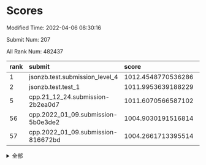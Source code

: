 # Scores

Modified Time: 2022-04-06 08:30:16

Submit Num: 207

All Rank Num: 482437

| rank |               submit               |       score        |       sigma        | pk_num |
| :--- | :--------------------------------- | :----------------- | :----------------- | :----- |
| 1    | jsonzb.test.submission_level_4     | 1012.4548770536286 | 0.7865743403533723 | 9323   |
| 2    | jsonzb.test.test_1                 | 1011.9953639188229 | 0.7989074978779935 | 9320   |
| 5    | cpp.21_12_24.submission-2b2ea0d7   | 1011.6070566587102 | 0.7737948203342434 | 9324   |
| 56   | cpp.2022_01_09.submission-5b0e3de2 | 1004.9030191516814 | 0.7102671471605546 | 9323   |
| 57   | cpp.2022_01_09.submission-816672bd | 1004.2661713395514 | 0.7128829723757145 | 9321   |


<details>
<summary>全部</summary>

| rank |                 submit                 |       score        |       sigma        | pk_num |
| :--- | :------------------------------------- | :----------------- | :----------------- | :----- |
| 1    | jsonzb.test.submission_level_4         | 1012.4548770536286 | 0.7865743403533723 | 9323   |
| 2    | jsonzb.test.test_1                     | 1011.9953639188229 | 0.7989074978779935 | 9320   |
| 3    | gobigger.level_3.submission_level_3_22 | 1011.9486450075764 | 0.7759190596439444 | 9322   |
| 4    | gobigger.level_3.submission_level_3_41 | 1011.67159472501   | 0.8076469445743222 | 9321   |
| 5    | cpp.21_12_24.submission-2b2ea0d7       | 1011.6070566587102 | 0.7737948203342434 | 9324   |
| 6    | gobigger.level_3.submission_level_3_14 | 1011.5131272540923 | 0.7864338803222317 | 9322   |
| 7    | gobigger.level_3.submission_level_3_39 | 1011.4967716814455 | 0.7648846389258152 | 9325   |
| 8    | gobigger.level_3.submission_level_3_45 | 1011.4298346198312 | 0.780919164354602  | 9322   |
| 9    | gobigger.level_3.submission_level_3_17 | 1011.4268063971683 | 0.7577191990468405 | 9323   |
| 10   | gobigger.level_3.submission_level_3_35 | 1011.2950333878254 | 0.7721755956140945 | 9320   |
| 11   | gobigger.level_3.submission_level_3_47 | 1011.2856408733107 | 0.7615437439151527 | 9316   |
| 12   | gobigger.level_3.submission_level_3_44 | 1011.2338175705528 | 0.7754587964176757 | 9324   |
| 13   | gobigger.level_3.submission_level_3_24 | 1011.0380912449937 | 0.7534171332921665 | 9325   |
| 14   | gobigger.level_3.submission_level_3_16 | 1011.0326922472331 | 0.7598972955562469 | 9323   |
| 15   | gobigger.level_3.submission_level_3_36 | 1011.0055549869552 | 0.7860864022997918 | 9326   |
| 16   | gobigger.level_3.submission_level_3_43 | 1010.988227302317  | 0.765142474765824  | 9323   |
| 17   | gobigger.level_3.submission_level_3_20 | 1010.9617948499866 | 0.7889965241610296 | 9326   |
| 18   | gobigger.level_3.submission_level_3_1  | 1010.9399482770781 | 0.7569063785058798 | 9322   |
| 19   | gobigger.level_3.submission_level_3_18 | 1010.7729122257658 | 0.7664558600084344 | 9325   |
| 20   | gobigger.level_3.submission_level_3_21 | 1010.7317234519902 | 0.7695587525135701 | 9326   |
| 21   | gobigger.level_3.submission_level_3_42 | 1010.6937943267789 | 0.7668923913881057 | 9323   |
| 22   | gobigger.level_3.submission_level_3_4  | 1010.5724501485506 | 0.7734392317383688 | 9324   |
| 23   | gobigger.level_3.submission_level_3_37 | 1010.4569644423764 | 0.7783822016917016 | 9326   |
| 24   | gobigger.level_3.submission_level_3_5  | 1010.4145468991013 | 0.736832441566727  | 9327   |
| 25   | gobigger.level_3.submission_level_3_48 | 1010.4057304577939 | 0.7595527979058342 | 9326   |
| 26   | gobigger.level_3.submission_level_3_49 | 1010.266907817291  | 0.7735955112625023 | 9320   |
| 27   | gobigger.level_3.submission_level_3_31 | 1010.2325278566326 | 0.761090551710087  | 9325   |
| 28   | gobigger.level_3.submission_level_3_7  | 1010.120294347346  | 0.7442992262134385 | 9328   |
| 29   | gobigger.level_3.submission_level_3_34 | 1010.1185564422968 | 0.7865023143775485 | 9323   |
| 30   | gobigger.level_3.submission_level_3_23 | 1010.0761357207782 | 0.7419689358054932 | 9325   |
| 31   | gobigger.level_3.submission_level_3_8  | 1009.9030985210725 | 0.7534071005635816 | 9323   |
| 32   | gobigger.level_3.submission_level_3_29 | 1009.8456111461891 | 0.7503460538395871 | 9323   |
| 33   | gobigger.level_3.submission_level_3_2  | 1009.8399391507082 | 0.7870872891264827 | 9321   |
| 34   | gobigger.level_3.submission_level_3_38 | 1009.8132064305045 | 0.7708571337638491 | 9319   |
| 35   | gobigger.level_3.submission_level_3_19 | 1009.801267457547  | 0.7455420602444461 | 9324   |
| 36   | gobigger.level_3.submission_level_3_10 | 1009.733222804885  | 0.7415173271604403 | 9318   |
| 37   | gobigger.level_3.submission_level_3_11 | 1009.6625113025785 | 0.7272579755333543 | 9322   |
| 38   | gobigger.level_3.submission_level_3_28 | 1009.6264220752058 | 0.7446956579407098 | 9327   |
| 39   | gobigger.level_3.submission_level_3_46 | 1009.5464476569815 | 0.7390714758875386 | 9324   |
| 40   | gobigger.level_3.submission_level_3_0  | 1009.521553204234  | 0.752450477456874  | 9323   |
| 41   | gobigger.level_3.submission_level_3_27 | 1009.3912631138837 | 0.7529707106509499 | 9320   |
| 42   | gobigger.level_3.submission_level_3_12 | 1009.362633965581  | 0.7375990481221544 | 9323   |
| 43   | gobigger.level_3.submission_level_3_13 | 1009.2751979746515 | 0.7351509125378196 | 9320   |
| 44   | gobigger.level_3.submission_level_3_15 | 1009.2034648836117 | 0.7329612809699052 | 9321   |
| 45   | gobigger.level_3.submission_level_3_3  | 1009.197985260924  | 0.7743286509387168 | 9319   |
| 46   | gobigger.level_3.submission_level_3_25 | 1008.9031856174589 | 0.7326886574892348 | 9320   |
| 47   | gobigger.level_3.submission_level_3_9  | 1008.8730699757286 | 0.7345890601434665 | 9326   |
| 48   | gobigger.level_3.submission_level_3_30 | 1008.7579470254786 | 0.7452085423805536 | 9322   |
| 49   | gobigger.level_3.submission_level_3_40 | 1008.7031352231389 | 0.7426720953822468 | 9325   |
| 50   | gobigger.level_3.submission_level_3_32 | 1008.4761967088614 | 0.7673052061432396 | 9325   |
| 51   | gobigger.level_3.submission_level_3_33 | 1008.4120343270479 | 0.7388240731160449 | 9322   |
| 52   | gobigger.level_3.submission_level_3_26 | 1008.340059368338  | 0.7533414817809803 | 9324   |
| 53   | gobigger.level_3.submission_level_3_6  | 1007.6786190990056 | 0.7643779313772445 | 9325   |
| 54   | gobigger.level_1.submission_level_1_35 | 1005.5696148387748 | 0.7232989402620444 | 9319   |
| 55   | gobigger.level_1.submission_level_1_26 | 1004.9301602228624 | 0.7259278589649774 | 9320   |
| 56   | cpp.2022_01_09.submission-5b0e3de2     | 1004.9030191516814 | 0.7102671471605546 | 9323   |
| 57   | cpp.2022_01_09.submission-816672bd     | 1004.2661713395514 | 0.7128829723757145 | 9321   |
| 58   | gobigger.level_1.submission_level_1_30 | 1004.2525109334182 | 0.7086363894661613 | 9325   |
| 59   | gobigger.level_1.submission_level_1_39 | 1004.2136458598302 | 0.7236974616179307 | 9323   |
| 60   | gobigger.level_1.submission_level_1_36 | 1004.1259502919447 | 0.7141385537141566 | 9320   |
| 61   | gobigger.level_1.submission_level_1_34 | 1004.1203736062456 | 0.7210502583147532 | 9323   |
| 62   | gobigger.level_1.submission_level_1_2  | 1003.8829075582887 | 0.7102297118686707 | 9320   |
| 63   | gobigger.level_1.submission_level_1_13 | 1003.8648205551924 | 0.7222421379597105 | 9323   |
| 64   | gobigger.level_1.submission_level_1_19 | 1003.798041879304  | 0.7236488432762597 | 9327   |
| 65   | gobigger.level_1.submission_level_1_11 | 1003.7859228705585 | 0.7259931825307622 | 9319   |
| 66   | gobigger.level_1.submission_level_1_5  | 1003.7085146227026 | 0.7174354177813825 | 9328   |
| 67   | gobigger.level_1.submission_level_1_49 | 1003.6880129080757 | 0.7236704083026282 | 9321   |
| 68   | gobigger.level_1.submission_level_1_15 | 1003.6468618089757 | 0.7190477095447831 | 9325   |
| 69   | gobigger.level_1.submission_level_1_0  | 1003.5939730283241 | 0.7137442153398369 | 9325   |
| 70   | gobigger.level_1.submission_level_1_1  | 1003.5883147176692 | 0.7232793500251027 | 9329   |
| 71   | gobigger.level_1.submission_level_1_25 | 1003.5084933397013 | 0.7252411150133901 | 9316   |
| 72   | gobigger.level_1.submission_level_1_40 | 1003.4826943136076 | 0.7082517751271004 | 9322   |
| 73   | gobigger.level_1.submission_level_1_21 | 1003.4330401975288 | 0.7163773775944253 | 9322   |
| 74   | gobigger.level_1.submission_level_1_37 | 1003.3897367419426 | 0.7106909853849119 | 9327   |
| 75   | gobigger.level_1.submission_level_1_3  | 1003.3881126089223 | 0.7123792669800912 | 9326   |
| 76   | gobigger.level_1.submission_level_1_47 | 1003.3688956494935 | 0.7123486333895014 | 9319   |
| 77   | gobigger.level_1.submission_level_1_44 | 1003.3567703262898 | 0.709110725693279  | 9323   |
| 78   | gobigger.level_1.submission_level_1_10 | 1003.3327125101891 | 0.7064300208363958 | 9321   |
| 79   | gobigger.level_1.submission_level_1_31 | 1003.2976962259143 | 0.7141348793998892 | 9326   |
| 80   | gobigger.level_1.submission_level_1_45 | 1003.2828002270057 | 0.7056027614892912 | 9322   |
| 81   | gobigger.level_1.submission_level_1_20 | 1003.2777628208295 | 0.7204067641900721 | 9323   |
| 82   | gobigger.level_1.submission_level_1_24 | 1003.2033382355551 | 0.7102324772707566 | 9321   |
| 83   | gobigger.level_1.submission_level_1_16 | 1003.1829197307773 | 0.7103778433981504 | 9322   |
| 84   | gobigger.level_1.submission_level_1_38 | 1003.1740201320773 | 0.7229952346851288 | 9323   |
| 85   | gobigger.level_1.submission_level_1_12 | 1003.1620030956116 | 0.7103381465599664 | 9319   |
| 86   | gobigger.level_1.submission_level_1_9  | 1003.1263659933384 | 0.7199131201375208 | 9324   |
| 87   | gobigger.level_1.submission_level_1_41 | 1003.0564216301257 | 0.710563376031894  | 9318   |
| 88   | gobigger.level_1.submission_level_1_42 | 1003.0032955813091 | 0.7097085942344779 | 9324   |
| 89   | gobigger.level_1.submission_level_1_29 | 1002.9999024876371 | 0.7191271608012166 | 9317   |
| 90   | gobigger.level_1.submission_level_1_27 | 1002.9181510837263 | 0.7317148339650148 | 9318   |
| 91   | gobigger.level_1.submission_level_1_46 | 1002.8004166422046 | 0.7165546790684706 | 9328   |
| 92   | gobigger.level_1.submission_level_1_48 | 1002.7785114097782 | 0.7183289582191598 | 9327   |
| 93   | gobigger.level_1.submission_level_1_18 | 1002.6892448063335 | 0.7244560839755803 | 9322   |
| 94   | gobigger.level_1.submission_level_1_17 | 1002.6781963293    | 0.7180069646823688 | 9328   |
| 95   | gobigger.level_1.submission_level_1_43 | 1002.6780860769791 | 0.7159118748025548 | 9319   |
| 96   | gobigger.level_1.submission_level_1_14 | 1002.5282142216041 | 0.7083877758828624 | 9323   |
| 97   | gobigger.level_1.submission_level_1_22 | 1002.4855922924945 | 0.7092488055693641 | 9325   |
| 98   | gobigger.level_1.submission_level_1_4  | 1002.4196993214583 | 0.709176835746422  | 9319   |
| 99   | gobigger.level_1.submission_level_1_28 | 1002.3850401810021 | 0.7090301429463277 | 9317   |
| 100  | gobigger.level_1.submission_level_1_33 | 1002.1434514514463 | 0.7125300492556276 | 9321   |
| 101  | gobigger.level_1.submission_level_1_8  | 1002.1206897973495 | 0.7234733935408075 | 9323   |
| 102  | gobigger.level_1.submission_level_1_7  | 1002.0440181780549 | 0.7086203164893304 | 9320   |
| 103  | gobigger.level_1.submission_level_1_23 | 1001.8605782092997 | 0.7128765189531281 | 9323   |
| 104  | gobigger.level_1.submission_level_1_32 | 1001.800447329456  | 0.7071435292154405 | 9318   |
| 105  | gobigger.level_1.submission_level_1_6  | 1001.181205229323  | 0.7122481441530072 | 9324   |
| 106  | gobigger.random.submission_random_34   | 997.2620313455839  | 0.7063008273592379 | 9329   |
| 107  | gobigger.random.submission_random_13   | 997.1600062384716  | 0.7009873250790292 | 9322   |
| 108  | gobigger.random.submission_random_11   | 997.1487023754504  | 0.7037318917895307 | 9322   |
| 109  | gobigger.random.submission_random_39   | 996.9833229841835  | 0.707615305221121  | 9325   |
| 110  | gobigger.random.submission_random_48   | 996.9658735137689  | 0.7109781233376504 | 9322   |
| 111  | gobigger.random.submission_random_8    | 996.8906774846844  | 0.6955154965242898 | 9321   |
| 112  | gobigger.random.submission_random_20   | 996.8008466376783  | 0.706545088790588  | 9325   |
| 113  | gobigger.random.submission_random_16   | 996.7891853267731  | 0.7123503830831043 | 9322   |
| 114  | gobigger.random.submission_random_18   | 996.731245370338   | 0.6987149599995636 | 9322   |
| 115  | gobigger.random.submission_random_6    | 996.6479971560155  | 0.7215645413887958 | 9324   |
| 116  | gobigger.random.submission_random_0    | 996.6283066417064  | 0.7020431161359815 | 9321   |
| 117  | gobigger.random.submission_random_46   | 996.6042849642226  | 0.7167385054741274 | 9321   |
| 118  | gobigger.random.submission_random_41   | 996.5202881903899  | 0.7222452062751942 | 9325   |
| 119  | gobigger.random.submission_random_33   | 996.4815499116501  | 0.7128220872617778 | 9319   |
| 120  | gobigger.random.submission_random_14   | 996.4231941417594  | 0.7189128536273166 | 9319   |
| 121  | gobigger.random.submission_random_10   | 996.4064121366965  | 0.7171988977363356 | 9329   |
| 122  | gobigger.random.submission_random_31   | 996.3970763285554  | 0.6967159657493383 | 9320   |
| 123  | gobigger.random.submission_random_22   | 996.3756892112775  | 0.7049724412262797 | 9324   |
| 124  | gobigger.random.submission_random_1    | 996.3156498456947  | 0.7188906097483817 | 9325   |
| 125  | gobigger.random.submission_random_7    | 996.3124793057444  | 0.7071086586591094 | 9321   |
| 126  | gobigger.random.submission_random_25   | 996.2165203344733  | 0.7013893391791282 | 9318   |
| 127  | gobigger.random.submission_random_32   | 996.1597776209314  | 0.714524599974975  | 9322   |
| 128  | gobigger.random.submission_random_5    | 996.1555627076069  | 0.7118202565758339 | 9323   |
| 129  | gobigger.random.submission_random_23   | 996.1529369113942  | 0.7039958662539497 | 9318   |
| 130  | gobigger.random.submission_random_36   | 996.1103183872315  | 0.7147092282291662 | 9318   |
| 131  | gobigger.random.submission_random_37   | 996.0467362111186  | 0.7013267312650138 | 9318   |
| 132  | gobigger.random.submission_random_49   | 996.0168634648188  | 0.7114524887791106 | 9325   |
| 133  | gobigger.random.submission_random_17   | 995.9514042670476  | 0.7211832754790083 | 9317   |
| 134  | gobigger.random.submission_random_24   | 995.9232278358024  | 0.7123002349487003 | 9324   |
| 135  | gobigger.random.submission_random_38   | 995.8972958368278  | 0.703727928449027  | 9325   |
| 136  | gobigger.random.submission_random_43   | 995.8716097586264  | 0.7140615808820574 | 9322   |
| 137  | gobigger.random.submission_random_19   | 995.7485090526848  | 0.709075569985768  | 9321   |
| 138  | gobigger.random.submission_random_3    | 995.7250327846795  | 0.703791381892143  | 9320   |
| 139  | gobigger.random.submission_random_30   | 995.5999928045981  | 0.7113129146617839 | 9325   |
| 140  | gobigger.random.submission_random_42   | 995.599604755035   | 0.7043305867204046 | 9317   |
| 141  | gobigger.random.submission_random_27   | 995.5966693632032  | 0.7087037585874063 | 9322   |
| 142  | gobigger.random.submission_random_26   | 995.5927803122645  | 0.7215355187736069 | 9316   |
| 143  | gobigger.random.submission_random_45   | 995.5516371773932  | 0.7248375853976242 | 9321   |
| 144  | gobigger.random.submission_random_9    | 995.4516421949753  | 0.7090659432494832 | 9322   |
| 145  | gobigger.random.submission_random_2    | 995.4286104784333  | 0.7082897871310335 | 9326   |
| 146  | gobigger.random.submission_random_21   | 995.3966998832794  | 0.7053204570682147 | 9317   |
| 147  | gobigger.random.submission_random_35   | 995.3486295749266  | 0.731173765733298  | 9324   |
| 148  | gobigger.random.submission_random_4    | 995.3444870816766  | 0.71331273179416   | 9324   |
| 149  | gobigger.random.submission_random_12   | 995.3276133421422  | 0.7232303673737128 | 9323   |
| 150  | gobigger.random.submission_random_28   | 995.2761635480678  | 0.7330651536491459 | 9327   |
| 151  | gobigger.random.submission_random_44   | 995.2690837935116  | 0.7085772718154667 | 9322   |
| 152  | gobigger.random.submission_random_40   | 995.2508217181154  | 0.7079815868304222 | 9328   |
| 153  | gobigger.random.submission_random_15   | 995.2402686979713  | 0.7330811005281749 | 9323   |
| 154  | gobigger.random.submission_random_29   | 994.4114622440954  | 0.7067424236497865 | 9323   |
| 155  | gobigger.level_2.submission_level_2_47 | 994.2298782196187  | 0.7385933712035522 | 9323   |
| 156  | gobigger.random.submission_random_47   | 994.1602774245226  | 0.7273919115883664 | 9318   |
| 157  | gobigger.level_2.submission_level_2_16 | 993.81843146948    | 0.7363233413157623 | 9323   |
| 158  | gobigger.level_2.submission_level_2_35 | 993.6251773791969  | 0.7334755671077905 | 9325   |
| 159  | gobigger.level_2.submission_level_2_6  | 993.5244273822753  | 0.7381649604864784 | 9326   |
| 160  | gobigger.level_2.submission_level_2_31 | 993.3347621763376  | 0.7384178481616299 | 9321   |
| 161  | gobigger.level_2.submission_level_2_23 | 993.2147846551264  | 0.7485822553382933 | 9317   |
| 162  | gobigger.level_2.submission_level_2_18 | 993.1534053541421  | 0.7143940302599697 | 9322   |
| 163  | gobigger.level_2.submission_level_2_21 | 993.1368897450767  | 0.7310615366753928 | 9326   |
| 164  | gobigger.level_2.submission_level_2_3  | 993.119299645678   | 0.7314895189750033 | 9328   |
| 165  | gobigger.level_2.submission_level_2_5  | 993.0112738143513  | 0.7427333842309481 | 9322   |
| 166  | gobigger.level_2.submission_level_2_38 | 992.8382546382654  | 0.7354739486982497 | 9325   |
| 167  | gobigger.level_2.submission_level_2_46 | 992.7865956610789  | 0.7260455902976017 | 9321   |
| 168  | gobigger.level_2.submission_level_2_32 | 992.6720725252336  | 0.7437440275515474 | 9327   |
| 169  | gobigger.level_2.submission_level_2_34 | 992.668677950053   | 0.7428435399770307 | 9320   |
| 170  | gobigger.level_2.submission_level_2_45 | 992.5788550717729  | 0.7518497329592947 | 9316   |
| 171  | gobigger.level_2.submission_level_2_37 | 992.472670176865   | 0.7436206861900866 | 9326   |
| 172  | gobigger.level_2.submission_level_2_39 | 992.4485689272985  | 0.7380944450642997 | 9325   |
| 173  | gobigger.level_2.submission_level_2_9  | 992.4334775024084  | 0.7359514003602646 | 9324   |
| 174  | gobigger.level_2.submission_level_2_0  | 992.3526308301186  | 0.7428584763335931 | 9325   |
| 175  | gobigger.level_2.submission_level_2_2  | 992.2576743773623  | 0.7421884983898925 | 9326   |
| 176  | gobigger.level_2.submission_level_2_36 | 992.2247793370136  | 0.7482597352113399 | 9321   |
| 177  | gobigger.level_2.submission_level_2_33 | 992.2017175689653  | 0.7764388717442959 | 9322   |
| 178  | gobigger.level_2.submission_level_2_30 | 992.179483595035   | 0.744572900877424  | 9319   |
| 179  | gobigger.level_2.submission_level_2_24 | 992.1360699151077  | 0.735177475808431  | 9325   |
| 180  | gobigger.level_2.submission_level_2_13 | 992.1011463950033  | 0.7559707969481514 | 9317   |
| 181  | gobigger.level_2.submission_level_2_10 | 991.950633034316   | 0.7396909089327135 | 9318   |
| 182  | gobigger.level_2.submission_level_2_26 | 991.9458201195175  | 0.7630046263005812 | 9323   |
| 183  | gobigger.level_2.submission_level_2_11 | 991.9377302924709  | 0.7366936921961263 | 9326   |
| 184  | gobigger.level_2.submission_level_2_7  | 991.9130204183512  | 0.7624611477579141 | 9318   |
| 185  | gobigger.level_2.submission_level_2_43 | 991.8657089291004  | 0.7397533272417055 | 9323   |
| 186  | gobigger.level_2.submission_level_2_14 | 991.8452148887582  | 0.7502160466901839 | 9322   |
| 187  | gobigger.level_2.submission_level_2_48 | 991.798631421223   | 0.7389327239909486 | 9323   |
| 188  | gobigger.level_2.submission_level_2_40 | 991.7777426966022  | 0.7475668733587426 | 9320   |
| 189  | gobigger.level_2.submission_level_2_12 | 991.7657215465077  | 0.7480892725972744 | 9324   |
| 190  | gobigger.level_2.submission_level_2_49 | 991.695524158625   | 0.7292839700179627 | 9317   |
| 191  | gobigger.level_2.submission_level_2_19 | 991.6519853465456  | 0.755030577705394  | 9317   |
| 192  | gobigger.level_2.submission_level_2_25 | 991.6261107009234  | 0.7596301751149938 | 9324   |
| 193  | gobigger.level_2.submission_level_2_27 | 991.6205235641827  | 0.7505925513387085 | 9319   |
| 194  | gobigger.level_2.submission_level_2_4  | 991.6171300026073  | 0.7342063794733211 | 9319   |
| 195  | gobigger.level_2.submission_level_2_20 | 991.536232724006   | 0.7570472814270496 | 9330   |
| 196  | gobigger.level_2.submission_level_2_22 | 991.4932658939924  | 0.7697691939279481 | 9322   |
| 197  | gobigger.level_2.submission_level_2_29 | 991.4900864064198  | 0.7524320600482122 | 9323   |
| 198  | gobigger.level_2.submission_level_2_15 | 991.3522150565296  | 0.7810081076999013 | 9320   |
| 199  | gobigger.level_2.submission_level_2_28 | 991.3205915901915  | 0.7513859933819387 | 9323   |
| 200  | gobigger.level_2.submission_level_2_44 | 991.2159064485246  | 0.756249864600932  | 9320   |
| 201  | gobigger.level_2.submission_level_2_42 | 991.0945533756299  | 0.7524095415399258 | 9323   |
| 202  | gobigger.level_2.submission_level_2_1  | 991.0723746847638  | 0.7668961880955372 | 9319   |
| 203  | gobigger.level_2.submission_level_2_17 | 991.0167580843555  | 0.7505684349808491 | 9328   |
| 204  | gobigger.level_2.submission_level_2_41 | 990.9957315604219  | 0.737900788575229  | 9323   |
| 205  | gobigger.level_2.submission_level_2_8  | 990.5555033498891  | 0.7624017344093394 | 9319   |
| 206  | gobigger.none.submission_none_0        | 978.4069175950998  | 1.281357850806736  | 9325   |
| 207  | gobigger.none.submission_none_1        | 975.1082929886072  | 1.4900261829259502 | 9322   |

</details>